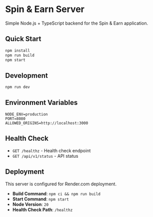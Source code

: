 # Spin & Earn Server

Simple Node.js + TypeScript backend for the Spin & Earn application.

## Quick Start

```bash
npm install
npm run build
npm start
```

## Development

```bash
npm run dev
```

## Environment Variables

```
NODE_ENV=production
PORT=8080
ALLOWED_ORIGINS=http://localhost:3000
```

## Health Check

- `GET /healthz` - Health check endpoint
- `GET /api/v1/status` - API status

## Deployment

This server is configured for Render.com deployment.

- **Build Command**: `npm ci && npm run build`
- **Start Command**: `npm start`
- **Node Version**: `20`
- **Health Check Path**: `/healthz`
